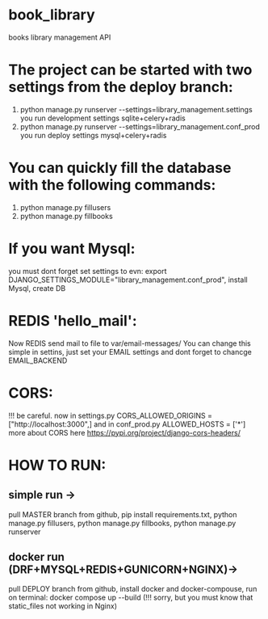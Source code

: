 # book_library
books library management API

# The project can be started with two settings from the deploy branch:
1. python manage.py runserver --settings=library_management.settings
   you run development settings sqlite+celery+radis
2. python manage.py runserver --settings=library_management.conf_prod
   you run deploy settings mysql+celery+radis 

# You can quickly fill the database with the following commands:
1. python manage.py fillusers
2. python manage.py fillbooks

# If you want Mysql:
you must dont forget set settings to evn: export DJANGO_SETTINGS_MODULE="library_management.conf_prod",
install Mysql, create DB

# REDIS 'hello_mail':
Now REDIS send mail to file to var/email-messages/
You can change this simple in settins, just set your EMAIL settings and
dont forget to chancge EMAIL_BACKEND

# CORS:
!!! be careful.
now in settings.py
CORS_ALLOWED_ORIGINS = ["http://localhost:3000",]
and in conf_prod.py
ALLOWED_HOSTS = ['*']
more about CORS here https://pypi.org/project/django-cors-headers/

# HOW TO RUN:

## simple run -> 
pull MASTER branch from github, 
pip install requirements.txt,
python manage.py fillusers,
python manage.py fillbooks,
python manage.py runserver

## docker run (DRF+MYSQL+REDIS+GUNICORN+NGINX)->
pull DEPLOY branch from github,
install docker and docker-compouse,
run on terminal: docker compose up --build 
(!!! sorry, but you must know that static_files not working in Nginx)




